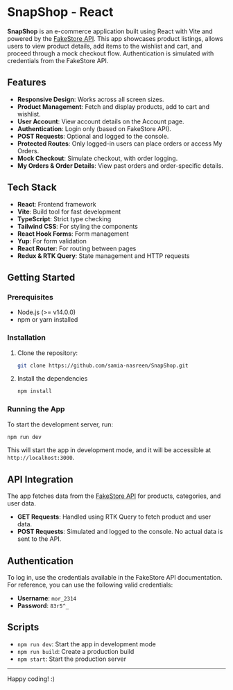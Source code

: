 # SnapShop - React

**SnapShop** is an e-commerce application built using React with Vite and powered by the [FakeStore API](https://fakestoreapi.com/). This app showcases product listings, allows users to view product details, add items to the wishlist and cart, and proceed through a mock checkout flow. Authentication is simulated with credentials from the FakeStore API.

## Features

- **Responsive Design**: Works across all screen sizes.
- **Product Management**: Fetch and display products, add to cart and wishlist.
- **User Account**: View account details on the Account page.
- **Authentication**: Login only (based on FakeStore API).
- **POST Requests**: Optional and logged to the console.
- **Protected Routes**: Only logged-in users can place orders or access My Orders.
- **Mock Checkout**: Simulate checkout, with order logging.
- **My Orders & Order Details**: View past orders and order-specific details.

## Tech Stack

- **React**: Frontend framework
- **Vite**: Build tool for fast development
- **TypeScript**: Strict type checking
- **Tailwind CSS**: For styling the components
- **React Hook Forms**: Form management
- **Yup**: For form validation
- **React Router**: For routing between pages
- **Redux & RTK Query**: State management and HTTP requests

## Getting Started

### Prerequisites

- Node.js (>= v14.0.0)
- npm or yarn installed

### Installation

1. Clone the repository:
   ```bash
   git clone https://github.com/samia-nasreen/SnapShop.git

2. Install the dependencies
   ```bash
   npm install

### Running the App

   To start the development server, run:
   ```bash
   npm run dev
   ```

   This will start the app in development mode, and it will be accessible at `http://localhost:3000`.

## API Integration

The app fetches data from the [FakeStore API](https://fakestoreapi.com/) for products, categories, and user data.

- **GET Requests**: Handled using RTK Query to fetch product and user data.
- **POST Requests**: Simulated and logged to the console. No actual data is sent to the API.

## Authentication

To log in, use the credentials available in the FakeStore API documentation. For reference, you can use the following valid credentials:

- **Username**: `mor_2314`
- **Password**: `83r5^_`

## Scripts

- `npm run dev`: Start the app in development mode
- `npm run build`: Create a production build
- `npm start`: Start the production server

---

Happy coding! :)
